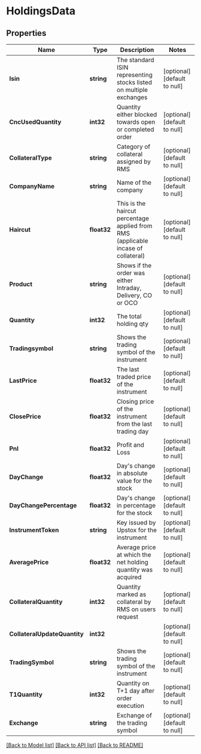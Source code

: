 # HoldingsData

## Properties
Name | Type | Description | Notes
------------ | ------------- | ------------- | -------------
**Isin** | **string** | The standard ISIN representing stocks listed on multiple exchanges | [optional] [default to null]
**CncUsedQuantity** | **int32** | Quantity either blocked towards open or completed order | [optional] [default to null]
**CollateralType** | **string** | Category of collateral assigned by RMS | [optional] [default to null]
**CompanyName** | **string** | Name of the company | [optional] [default to null]
**Haircut** | **float32** | This is the haircut percentage applied from RMS (applicable incase of collateral) | [optional] [default to null]
**Product** | **string** | Shows if the order was either Intraday, Delivery, CO or OCO | [optional] [default to null]
**Quantity** | **int32** | The total holding qty | [optional] [default to null]
**Tradingsymbol** | **string** | Shows the trading symbol of the instrument | [optional] [default to null]
**LastPrice** | **float32** | The last traded price of the instrument | [optional] [default to null]
**ClosePrice** | **float32** | Closing price of the instrument from the last trading day | [optional] [default to null]
**Pnl** | **float32** | Profit and Loss | [optional] [default to null]
**DayChange** | **float32** | Day&#x27;s change in absolute value for the stock | [optional] [default to null]
**DayChangePercentage** | **float32** | Day&#x27;s change in percentage for the stock | [optional] [default to null]
**InstrumentToken** | **string** | Key issued by Upstox for the instrument | [optional] [default to null]
**AveragePrice** | **float32** | Average price at which the net holding quantity was acquired | [optional] [default to null]
**CollateralQuantity** | **int32** | Quantity marked as collateral by RMS on users request | [optional] [default to null]
**CollateralUpdateQuantity** | **int32** |  | [optional] [default to null]
**TradingSymbol** | **string** | Shows the trading symbol of the instrument | [optional] [default to null]
**T1Quantity** | **int32** | Quantity on T+1 day after order execution | [optional] [default to null]
**Exchange** | **string** | Exchange of the trading symbol | [optional] [default to null]

[[Back to Model list]](../README.md#documentation-for-models) [[Back to API list]](../README.md#documentation-for-api-endpoints) [[Back to README]](../README.md)

